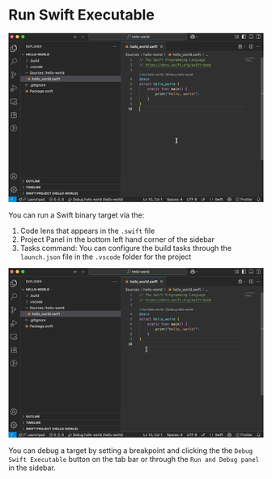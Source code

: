 # Run Swift Executable
![Run swift executable](./images/runExecutable.gif)

You can run a Swift binary target via the:
1. Code lens that appears in the `.swift` file 
2. Project Panel in the bottom left hand corner of the sidebar
3. Tasks command: You can configure the build tasks through the `launch.json` file in the `.vscode` folder for the project

![Debug Swift Executable](./images/debugExecutable.gif)

You can debug a target by setting a breakpoint and clicking the the ``Debug Swift Executable`` button on the tab bar or through the ``Run and Debug panel`` in the sidebar.